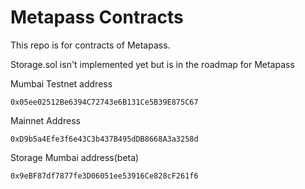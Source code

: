 # Metapass Contracts

This repo is for contracts of Metapass.

Storage.sol isn't implemented yet but is in the roadmap for Metapass

Mumbai Testnet address

```
0x05ee02512Be6394C72743e6B131Ce5B39E875C67
```

Mainnet Address

```
0xD9b5a4Efe3f6e43C3b437B495dDB8668A3a3258d
```
Storage Mumbai address(beta)
```
0x9eBF87df7877fe3D06051ee53916Ce828cF261f6
```
